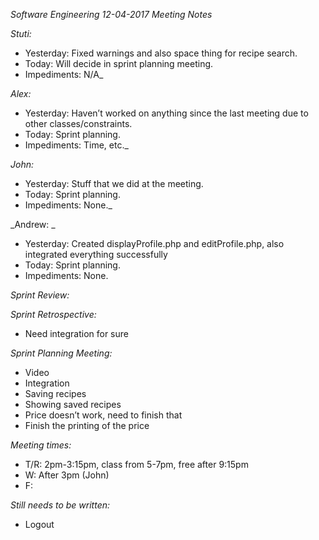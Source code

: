 _Software Engineering 12-04-2017 Meeting Notes_

_Stuti:_
- Yesterday: Fixed warnings and also space thing for recipe search.
- Today: Will decide in sprint planning meeting.
- Impediments: N/A_


_Alex:_
- Yesterday: Haven’t worked on anything since the last meeting due to other classes/constraints.
- Today: Sprint planning.
- Impediments: Time, etc._


_John:_
- Yesterday: Stuff that we did at the meeting.
- Today: Sprint planning.
- Impediments: None._


_Andrew: _
- Yesterday: Created displayProfile.php and editProfile.php, also integrated everything successfully
- Today: Sprint planning.
- Impediments: None.

_Sprint Review:_

_Sprint Retrospective:_
- Need integration for sure

_Sprint Planning Meeting:_
- Video
- Integration
- Saving recipes
- Showing saved recipes
- Price doesn’t work, need to finish that
- Finish the printing of the price

_Meeting times:_
- T/R: 2pm-3:15pm, class from 5-7pm, free after 9:15pm
- W: After 3pm (John) 
- F: 

_Still needs to be written:_
- Logout
